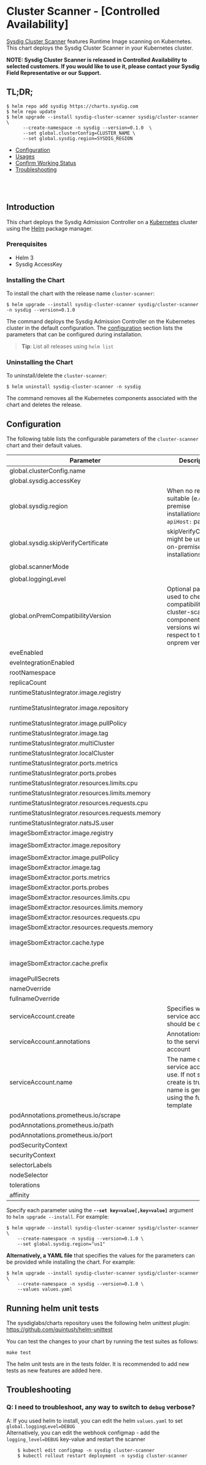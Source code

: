 <!--


DO NOT MODIFY THIS FILE MANUALLY!!

IT'S AUTO-GENERATED vía README.tpl with pre-comit plugin
this is under construction so it must be launched manually

in the project root, run:
$ pre-commit install
$ pre-commit run -a

-->

# Cluster Scanner - [Controlled Availability]

[Sysdig Cluster Scanner](https://docs.sysdig.com/en/docs/sysdig-secure/scanning) features Runtime Image scanning on Kubernetes.
<br/>This chart deploys the Sysdig Cluster Scanner in your Kubernetes cluster.

**NOTE: Sysdig Cluster Scanner is released in Controlled Availability to selected customers. If you would like to use it, please contact your Sysdig Field Representative or our Support.**

## TL;DR;

```
$ helm repo add sysdig https://charts.sysdig.com
$ helm repo update
$ helm upgrade --install sysdig-cluster-scanner sysdig/cluster-scanner \
      --create-namespace -n sysdig --version=0.1.0  \
      --set global.clusterConfig=CLUSTER_NAME \
      --set global.sysdig.region=SYSDIG_REGION
```

- [Configuration](#configuration)
- [Usages](#usages)
- [Confirm Working Status](#confirm-working-status)
- [Troubleshooting](#troubleshooting)

<br/><br/>

## Introduction

This chart deploys the Sysdig Admission Controller on a [Kubernetes](http://kubernetes.io) cluster using the [Helm](https://helm.sh) package manager.


### Prerequisites

- Helm 3
- Sysdig AccessKey


###  Installing the Chart

To install the chart with the release name `cluster-scanner`:

```console
$ helm upgrade --install sysdig-cluster-scanner sysdig/cluster-scanner -n sysdig --version=0.1.0
```

The command deploys the Sysdig Admission Controller on the Kubernetes cluster in the default configuration. The [configuration](#configuration) section lists the parameters that can be configured during installation.

> **Tip**: List all releases using `helm list`


### Uninstalling the Chart

To uninstall/delete the `cluster-scanner`:

```console
$ helm uninstall sysdig-cluster-scanner -n sysdig
```

The command removes all the Kubernetes components associated with the chart and deletes the release.

## Configuration

The following table lists the configurable parameters of the `cluster-scanner` chart and their default values.

|                     Parameter                     |                                                         Description                                                         |                        Default                         |
|---------------------------------------------------|-----------------------------------------------------------------------------------------------------------------------------|--------------------------------------------------------|
| global.clusterConfig.name                         |                                                                                                                             | <code>""</code>                                        |
| global.sysdig.accessKey                           |                                                                                                                             | <code>""</code>                                        |
| global.sysdig.region                              | When no region is suitable (e.g. on-premise installations) set the `apiHost:` parameter.                                    | <code>"us1"</code>                                     |
| global.sysdig.skipVerifyCertificate               | skipVerifyCertificate might be used in on-premise installations.                                                            | <code>false</code>                                     |
| global.scannerMode                                |                                                                                                                             | <code>"local" # or "multi"</code>                      |
| global.loggingLevel                               |                                                                                                                             | <code>"INFO"</code>                                    |
| global.onPremCompatibilityVersion                 | Optional parameter used to check the compatibility of cluster-scanner component versions with respect to the onprem version | <code>"6.2"</code>                                     |
| eveEnabled                                        |                                                                                                                             | <code>false</code>                                     |
| eveIntegrationEnabled                             |                                                                                                                             | <code>false</code>                                     |
| rootNamespace                                     |                                                                                                                             | <code>"kube-system"</code>                             |
| replicaCount                                      |                                                                                                                             | <code>2</code>                                         |
| runtimeStatusIntegrator.image.registry            |                                                                                                                             | <code>quay.io</code>                                   |
| runtimeStatusIntegrator.image.repository          |                                                                                                                             | <code>sysdig/runtime-status-integrator</code>          |
| runtimeStatusIntegrator.image.pullPolicy          |                                                                                                                             | <code>IfNotPresent</code>                              |
| runtimeStatusIntegrator.image.tag                 |                                                                                                                             | <code>"0.1.0"</code>                                   |
| runtimeStatusIntegrator.multiCluster              |                                                                                                                             | <code></code>                                          |
| runtimeStatusIntegrator.localCluster              |                                                                                                                             | <code></code>                                          |
| runtimeStatusIntegrator.ports.metrics             |                                                                                                                             | <code>25000</code>                                     |
| runtimeStatusIntegrator.ports.probes              |                                                                                                                             | <code>7000</code>                                      |
| runtimeStatusIntegrator.resources.limits.cpu      |                                                                                                                             | <code>"1"</code>                                       |
| runtimeStatusIntegrator.resources.limits.memory   |                                                                                                                             | <code>350Mi</code>                                     |
| runtimeStatusIntegrator.resources.requests.cpu    |                                                                                                                             | <code>"350m"</code>                                    |
| runtimeStatusIntegrator.resources.requests.memory |                                                                                                                             | <code>350Mi</code>                                     |
| runtimeStatusIntegrator.natsJS.user               |                                                                                                                             | <code>"default-user"</code>                            |
| imageSbomExtractor.image.registry                 |                                                                                                                             | <code>quay.io</code>                                   |
| imageSbomExtractor.image.repository               |                                                                                                                             | <code>sysdig/image-sbom-extractor</code>               |
| imageSbomExtractor.image.pullPolicy               |                                                                                                                             | <code>IfNotPresent</code>                              |
| imageSbomExtractor.image.tag                      |                                                                                                                             | <code>"0.1.0"</code>                                   |
| imageSbomExtractor.ports.metrics                  |                                                                                                                             | <code>25001</code>                                     |
| imageSbomExtractor.ports.probes                   |                                                                                                                             | <code>7001</code>                                      |
| imageSbomExtractor.resources.limits.cpu           |                                                                                                                             | <code>"1"</code>                                       |
| imageSbomExtractor.resources.limits.memory        |                                                                                                                             | <code>350Mi</code>                                     |
| imageSbomExtractor.resources.requests.cpu         |                                                                                                                             | <code>"150m"</code>                                    |
| imageSbomExtractor.resources.requests.memory      |                                                                                                                             | <code>350Mi</code>                                     |
| imageSbomExtractor.cache.type                     |                                                                                                                             | <code>"local" # other possible value is "redis"</code> |
| imageSbomExtractor.cache.prefix                   |                                                                                                                             | <code>"sysdig-cluster-scanner"</code>                  |
| imagePullSecrets                                  |                                                                                                                             | <code>[]</code>                                        |
| nameOverride                                      |                                                                                                                             | <code>""</code>                                        |
| fullnameOverride                                  |                                                                                                                             | <code>""</code>                                        |
| serviceAccount.create                             | Specifies whether a service account should be created                                                                       | <code>true</code>                                      |
| serviceAccount.annotations                        | Annotations to add to the service account                                                                                   | <code>{}</code>                                        |
| serviceAccount.name                               | The name of the service account to use. If not set and create is true, a name is generated using the fullname template      | <code>""</code>                                        |
| podAnnotations.prometheus.io/scrape               |                                                                                                                             | <code>"true"</code>                                    |
| podAnnotations.prometheus.io/path                 |                                                                                                                             | <code>"/metrics"</code>                                |
| podAnnotations.prometheus.io/port                 |                                                                                                                             | <code>"25000"</code>                                   |
| podSecurityContext                                |                                                                                                                             | <code>{}</code>                                        |
| securityContext                                   |                                                                                                                             | <code>{}</code>                                        |
| selectorLabels                                    |                                                                                                                             | <code>{}</code>                                        |
| nodeSelector                                      |                                                                                                                             | <code>{}</code>                                        |
| tolerations                                       |                                                                                                                             | <code>[]</code>                                        |
| affinity                                          |                                                                                                                             | <code>{}</code>                                        |


Specify each parameter using the **`--set key=value[,key=value]`** argument to `helm upgrade --install`. For example:

```console
$ helm upgrade --install sysdig-cluster-scanner sysdig/cluster-scanner \
    --create-namespace -n sysdig --version=0.1.0 \
    --set global.sysdig.region="us1"
```

**Alternatively, a YAML file** that specifies the values for the parameters can be provided while
installing the chart. For example:

```console
$ helm upgrade --install sysdig-cluster-scanner sysdig/cluster-scanner \
    --create-namespace -n sysdig --version=0.1.0 \
    --values values.yaml
```

## Running helm unit tests

The sysdiglabs/charts repository uses the following helm unittest plugin: https://github.com/quintush/helm-unittest

You can test the changes to your chart by running the test suites as follows:

```
make test
```

The helm unit tests are in the tests folder. It is recommended to add new tests as new features are added here.

## Troubleshooting

### Q: I need to troubleshoot, any way to switch to `debug` verbose?
A: If you used helm to install, you can edit the helm `values.yaml` to set `global.loggingLevel=DEBUG`
<br/>Alternatively, you can edit the webhook configmap - add the `logging_level=DEBUG` key-value and restart the scanner
```
    $ kubectl edit configmap -n sysdig cluster-scanner
    $ kubectl rollout restart deployment -n sysdig cluster-scanner
```
